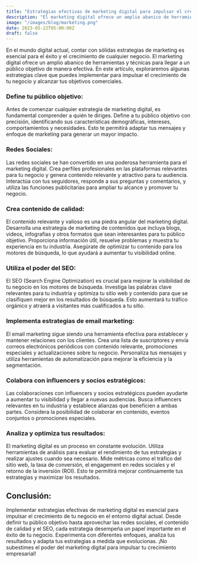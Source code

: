 ```yaml
---
title: "Estrategias efectivas de marketing digital para impulsar el crecimiento de tu negocio"
description: "El marketing digital ofrece un amplio abanico de herramientas y técnicas para llegar a un público objetivo de manera efectiva. En este artículo, exploraremos algunas estrategias clave que puedes implementar para impulsar el crecimiento de tu negocio y alcanzar tus objetivos comerciales."
image: "/images/blog/marketing.png"
date: 2023-05-22T05:00:00Z
draft: false
---
```



En el mundo digital actual, contar con sólidas estrategias de marketing es esencial para el éxito y el crecimiento de cualquier negocio. El marketing digital ofrece un amplio abanico de herramientas y técnicas para llegar a un público objetivo de manera efectiva. En este artículo, exploraremos algunas estrategias clave que puedes implementar para impulsar el crecimiento de tu negocio y alcanzar tus objetivos comerciales.



### Define tu público objetivo:

Antes de comenzar cualquier estrategia de marketing digital, es fundamental comprender a quién te diriges. Define a tu público objetivo con precisión, identificando sus características demográficas, intereses, comportamientos y necesidades. Esto te permitirá adaptar tus mensajes y enfoque de marketing para generar un mayor impacto.

### Redes Sociales:

Las redes sociales se han convertido en una poderosa herramienta para el marketing digital. Crea perfiles profesionales en las plataformas relevantes para tu negocio y genera contenido relevante y atractivo para tu audiencia. Interactúa con tus seguidores, responde a sus preguntas y comentarios, y utiliza las funciones publicitarias para ampliar tu alcance y promover tu negocio.

### Crea contenido de calidad:

El contenido relevante y valioso es una piedra angular del marketing digital. Desarrolla una estrategia de marketing de contenidos que incluya blogs, videos, infografías y otros formatos que sean interesantes para tu público objetivo. Proporciona información útil, resuelve problemas y muestra tu experiencia en tu industria. Asegúrate de optimizar tu contenido para los motores de búsqueda, lo que ayudará a aumentar tu visibilidad online.

### Utiliza el poder del SEO:

El SEO (Search Engine Optimization) es crucial para mejorar la visibilidad de tu negocio en los motores de búsqueda. Investiga las palabras clave relevantes para tu industria y optimiza tu sitio web y contenido para que se clasifiquen mejor en los resultados de búsqueda. Esto aumentará tu tráfico orgánico y atraerá a visitantes más cualificados a tu sitio.

### Implementa estrategias de email marketing:

El email marketing sigue siendo una herramienta efectiva para establecer y mantener relaciones con los clientes. Crea una lista de suscriptores y envía correos electrónicos periódicos con contenido relevante, promociones especiales y actualizaciones sobre tu negocio. Personaliza tus mensajes y utiliza herramientas de automatización para mejorar la eficiencia y la segmentación.

### Colabora con influencers y socios estratégicos:

Las colaboraciones con influencers y socios estratégicos pueden ayudarte a aumentar tu visibilidad y llegar a nuevas audiencias. Busca influencers relevantes en tu industria y establece alianzas que beneficien a ambas partes. Considera la posibilidad de colaborar en contenido, eventos conjuntos o promociones especiales.

### Analiza y optimiza tus resultados:

El marketing digital es un proceso en constante evolución. Utiliza herramientas de análisis para evaluar el rendimiento de tus estrategias y realizar ajustes cuando sea necesario. Mide métricas como el tráfico del sitio web, la tasa de conversión, el engagement en redes sociales y el retorno de la inversión (ROI). Esto te permitirá mejorar continuamente tus estrategias y maximizar los resultados.

## Conclusión:

Implementar estrategias efectivas de marketing digital es esencial para impulsar el crecimiento de tu negocio en el entorno digital actual. Desde definir tu público objetivo hasta aprovechar las redes sociales, el contenido de calidad y el SEO, cada estrategia desempeña un papel importante en el éxito de tu negocio. Experimenta con diferentes enfoques, analiza tus resultados y adapta tus estrategias a medida que evolucionas. ¡No subestimes el poder del marketing digital para impulsar tu crecimiento empresarial!


